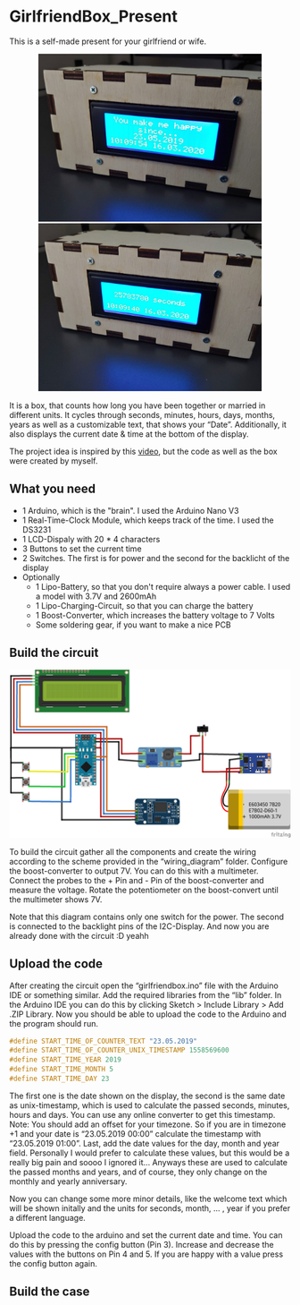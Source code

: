 # GirlfriendBox_Present
This is a self-made present for your girlfriend or wife.

<p align="center">
  <img src="img/Box_front_date_text.jpeg" width= 400>
  <img src="img/Box_front_seconds.jpeg" width= 400>
</p>

It is a box, that counts how long you have been together or married in different units. It cycles through seconds, minutes, hours, days, months, years as well as a customizable text, that shows your “Date”. Additionally, it also displays the current date & time at the bottom of the display. 

The project idea is inspired by this [video](https://www.youtube.com/watch?v=PbRNsSK7r4M), but the code as well as the box were created by myself.

## What you need
- 1 Arduino, which is the "brain". I used the Arduino Nano V3
- 1 Real-Time-Clock Module, which keeps track of the time. I used the DS3231
- 1 LCD-Dispaly with 20 * 4 characters
- 3 Buttons to set the current time
- 2 Switches. The first is for power and the second for the backlicht of the display
- Optionally
  - 1 Lipo-Battery, so that you don't require always a power cable. I used a model with 3.7V and 2600mAh
  - 1 Lipo-Charging-Circuit, so that you can charge the battery 
  - 1 Boost-Converter, which increases the battery voltage to 7 Volts
  - Some soldering gear, if you want to make a nice PCB

## Build the circuit
<p align="center">
  <img src="wiring_diagram/girlfriendbox_bb.png" width= 800>
</p>
To build the circuit gather all the components and create the wiring according to the scheme provided in the “wiring_diagram” folder. Configure the boost-converter to output 7V. You can do this with a multimeter. Connect the probes to the + Pin  and - Pin of the boost-converter and measure the voltage. Rotate the potentiometer on the boost-convert until the multimeter shows 7V.

Note that this diagram contains only one switch for the power. The second is connected to the backlight pins of the I2C-Display. And now you are already done with the circuit :D yeahh 

## Upload the code
After creating the circuit open the “girlfriendbox.ino” file with the Arduino IDE or something similar. Add the required libraries from the “lib” folder. In the Arduino IDE you can do this by clicking Sketch > Include Library > Add .ZIP Library. 
Now you should be able to upload the code to the Arduino and the program should run.

```C++
#define START_TIME_OF_COUNTER_TEXT "23.05.2019"
#define START_TIME_OF_COUNTER_UNIX_TIMESTAMP 1558569600
#define START_TIME_YEAR 2019
#define START_TIME_MONTH 5
#define START_TIME_DAY 23
```
The first one is the date shown on the display, the second is the same date as unix-timestamp, which is used to calculate the passed seconds, minutes, hours and days. You can use any online converter to get this timestamp. Note: You should add an offset for your timezone. So if you are in timezone +1 and your date is “23.05.2019 00:00” calculate the timestamp with “23.05.2019 01:00”. Last, add the date values for the day, month and year field. Personally I would prefer to calculate these values, but this would be a really big pain and soooo I ignored it... Anyways these are used to calculate the passed months and years, and of course, they only change on the monthly and yearly anniversary. 

Now you can change some more minor details, like the welcome text which will be shown initally and the units for seconds, month, ... , year if you prefer a different language. 

Upload the code to the arduino and set the current date and time. You can do this by pressing the config button (Pin 3). Increase and decrease the values with the buttons on Pin 4 and 5. If you are happy with a value press the config button again.

## Build the case
